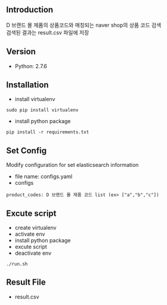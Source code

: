 Introduction
------------
D 브랜드 몰 제품의 상품코드와 매칭되는 naver shop의 상품 코드 검색<br />
검색된 결과는 result.csv 파일에 저장

Version
-------
- Python: 2.7.6

Installation
------------
- install virtualenv
```
sudo pip install virtualenv
```
- install python package
```
pip install -r requirements.txt
```

Set Config
----------
Modify configuration for set elasticsearch information
- file name: configs.yaml
- configs
```
product_codes: D 브랜드 몰 제품 코드 list (ex> ["a","b","c"])
```

Excute script
-------------
- create virtualenv
- activate env
- install python package
- excute script
- deactivate env
```
./run.sh
```

Result File
-----------
- result.csv

